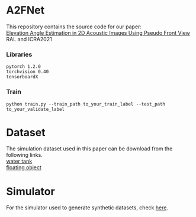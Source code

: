 # A2FNet  
This repository contains the source code for our paper:  
[Elevation Angle Estimation in 2D Acoustic Images Using Pseudo Front View](http://www.robot.t.u-tokyo.ac.jp/~yamashita/paper/A/A162Final.pdf)    
RAL and ICRA2021
### Libraries
```
pytorch 1.2.0
torchvision 0.40
tensorboardX
```  
### Train
```
python train.py --train_path to_your_train_label --test_path to_your_validate_label
```
# Dataset
The simulation dataset used in this paper can be download from the following links.  
[water tank](https://drive.google.com/file/d/1GIkl_PlVbrqaCWxCzARVR4uCt6wzuq8H/view?usp=sharing)  
[floating object](https://drive.google.com/file/d/1zpviswi8ZgqrFrXDNCaeWle3ZYZC1ZUC/view?usp=sharing)
# Simulator
For the simulator used to generate synthetic datasets, check [here](https://github.com/sollynoay/Sonar-simulator-blender).

